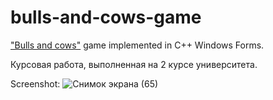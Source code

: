 # bulls-and-cows-game
<a href="https://en.wikipedia.org/wiki/Bulls_and_Cows">"Bulls and cows"</a> game implemented in C++ Windows Forms.

Курсовая работа, выполненная на 2 курсе университета. 

Screenshot:
![Снимок экрана (65)](https://user-images.githubusercontent.com/68156110/129457025-5bea5fae-21c8-46b8-bfad-4f8ebdcd1a91.png)


